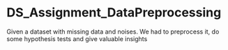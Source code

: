 # DS_Assignment_DataPreprocessing
Given a dataset with missing data and noises. We had to preprocess it, do some hypothesis tests and give valuable insights
